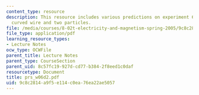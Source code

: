 ```yaml
---
content_type: resource
description: This resource includes various predictions on experiment 6, bent wire,
  curved wire and two particles.
file: /media/courses/8-02t-electricity-and-magnetism-spring-2005/9c8c2814a9f5e114c0ea76ea22ae5057_prs_w06d2.pdf
file_type: application/pdf
learning_resource_types:
- Lecture Notes
ocw_type: OCWFile
parent_title: Lecture Notes
parent_type: CourseSection
parent_uid: 8c57fc19-927d-cd77-b384-2f8eed1c0daf
resourcetype: Document
title: prs_w06d2.pdf
uid: 9c8c2814-a9f5-e114-c0ea-76ea22ae5057
---
```

